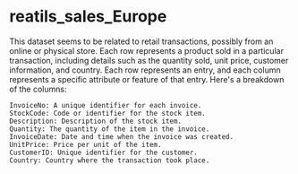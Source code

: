 # reatils_sales_Europe
This dataset seems to be related to retail transactions, possibly from an online or physical store. Each row represents a product sold in a particular transaction, including details such as the quantity sold, unit price, customer information, and country. Each row represents an entry, and each column represents a specific attribute or feature of that entry. Here's a breakdown of the columns:

    InvoiceNo: A unique identifier for each invoice.
    StockCode: Code or identifier for the stock item.
    Description: Description of the stock item.
    Quantity: The quantity of the item in the invoice.
    InvoiceDate: Date and time when the invoice was created.
    UnitPrice: Price per unit of the item.
    CustomerID: Unique identifier for the customer.
    Country: Country where the transaction took place.

